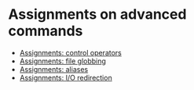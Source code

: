 # Assignments on advanced commands
* [Assignments: control operators](./exercises/control_operators/99_exercises.md)
* [Assignments: file globbing](./exercises/file_globbing/99_exercises.md)
* [Assignments: aliases](./exercises/aliases/99_exercises.md)
* [Assignments: I/O redirection](./exercises/io_redirection/99_exercises.md)